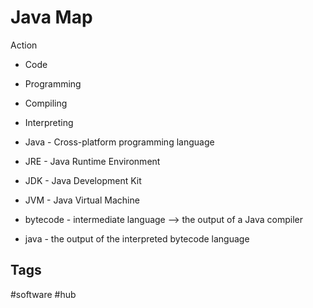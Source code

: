 # Java Map

Action  
* Code  
* Programming  
* Compiling  
* Interpreting  

* Java - Cross-platform programming language
* JRE - Java Runtime Environment
* JDK - Java Development Kit  
* JVM - Java Virtual Machine
* bytecode - intermediate language --> the output of a Java compiler  
* java - the output of the interpreted bytecode language  


## Tags
#software #hub
